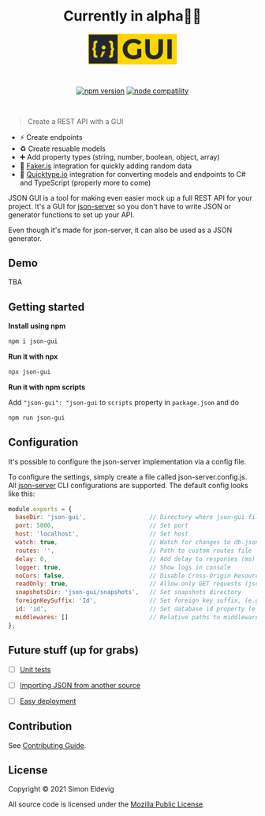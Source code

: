 <p align="center">
    <h1 align="center">Currently in alpha👷‍♂️</h1>
</p>

<p align="center">
    <img align="center" width="180" src="public/logo.png?raw=true" alt="json-gui logo">
</p>
<br/>
<p align="center">
  <a href="https://www.npmjs.com/package/simoneldevig/json-gui"><img src="https://img.shields.io/npm/v/simoneldevig/json-gui" alt="npm version"></a>
  <a href="https://nodejs.org/en/about/releases/"><img src="https://img.shields.io/badge/node-%3E%3D10-green" alt="node compatility"></a>
</p>
<br/>

> Create a REST API with a GUI

- ⚡️ Create endpoints
- ♻️ Create resuable models
- ➕ Add property types (string, number, boolean, object, array)
- 🦄 [Faker.js](https://github.com/marak/Faker.js/) integration for quickly adding random data
- 🔌 [Quicktype.io](https://quicktype.io/) integration for converting models and endpoints to C# and TypeScript (properly more to come)

JSON GUI is a tool for making even easier mock up a full REST API for your project. It's a GUI for [json-server](https://github.com/typicode/json-server) so you don't have to write JSON or generator functions to set up your API.

Even though it's made for json-server, it can also be used as a JSON generator.

## Demo
TBA

## Getting started

**Install using npm**

``` bash
npm i json-gui
```


**Run it with npx**

``` bash
npx json-gui 
```

**Run it with npm scripts**

Add `"json-gui": "json-gui` to `scripts` property in `package.json` and do

``` bash
npm run json-gui
```

## Configuration
It's possible to configure the json-server implementation via a config file. 

To configure the settings, simply create a file called json-server.config.js. All [json-server](https://github.com/typicode/json-server#cli-usage) CLI configurations are supported. The default config looks like this:

```javascript
module.exports = {
  baseDir: 'json-gui',                  // Directory where json-gui files are located
  port: 5000,                           // Set port  
  host: 'localhost',                    // Set host
  watch: true,                          // Watch for changes to db.json
  routes: '',                           // Path to custom routes file
  delay: 0,                             // Add delay to responses (ms)
  logger: true,                         // Show logs in console
  noCors: false,                        // Disable Cross-Origin Resource Sharing  
  readOnly: true,                       // Allow only GET requests (json-gui will overwrite posted data on generate)
  snapshotsDir: 'json-gui/snapshots',   // Set snapshots directory 
  foreignKeySuffix: 'Id',               // Set foreign key suffix, (e.g. _id as in post_id)
  id: 'id',                             // Set database id property (e.g. _id)
  middlewares: []                       // Relative paths to middleware files 
};
```

## Future stuff (up for grabs)
- [ ] [Unit tests](https://github.com/simoneldevig/json-gui/issues/2)
- [ ] [Importing JSON from another source](https://github.com/simoneldevig/json-gui/issues/1)
- [ ] [Easy deployment](https://github.com/simoneldevig/json-gui/issues/7)
 

## Contribution
See [Contributing Guide](https://github.com/simoneldevig/json-gui/tree/master/.github/CONTRIBUTING.md).

## License
Copyright © 2021 Simon Eldevig

All source code is licensed under the [Mozilla Public License](https://github.com/simoneldevig/json-gui/blob/master/LICENSE).

